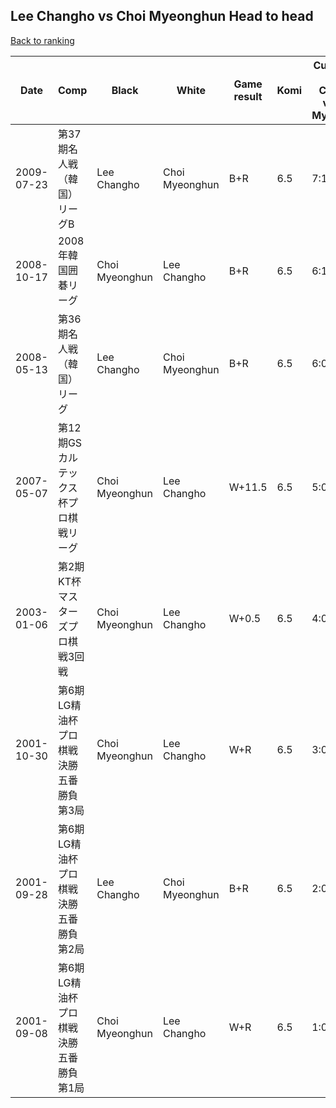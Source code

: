 ## Lee Changho vs Choi Myeonghun Head to head

[Back to ranking](../../index.md)




| **Date** | **Comp** | **Black** | **White** | **Game result** | **Komi** | **Cumulative Lee Changho vs Choi Myeonghun** | **Lee Changho streak** | **Choi Myeonghun streak** | 
| --- | --- | --- | --- | --- | --- | --- | --- | --- |
| 2009-07-23 | 第37期名人戦（韓国）リーグB | Lee Changho | Choi Myeonghun | B+R | 6.5 | 7:1 | 1 | 0 | 
| 2008-10-17 | 2008年韓国囲碁リーグ | Choi Myeonghun | Lee Changho | B+R | 6.5 | 6:1 | 0 | 1 | 
| 2008-05-13 | 第36期名人戦（韓国）リーグ | Lee Changho | Choi Myeonghun | B+R | 6.5 | 6:0 | 6 | 0 | 
| 2007-05-07 | 第12期GSカルテックス杯プロ棋戦リーグ | Choi Myeonghun | Lee Changho | W+11.5 | 6.5 | 5:0 | 5 | 0 | 
| 2003-01-06 | 第2期KT杯マスターズプロ棋戦3回戦 | Choi Myeonghun | Lee Changho | W+0.5 | 6.5 | 4:0 | 4 | 0 | 
| 2001-10-30 | 第6期LG精油杯プロ棋戦決勝五番勝負第3局 | Choi Myeonghun | Lee Changho | W+R | 6.5 | 3:0 | 3 | 0 | 
| 2001-09-28 | 第6期LG精油杯プロ棋戦決勝五番勝負第2局 | Lee Changho | Choi Myeonghun | B+R | 6.5 | 2:0 | 2 | 0 | 
| 2001-09-08 | 第6期LG精油杯プロ棋戦決勝五番勝負第1局 | Choi Myeonghun | Lee Changho | W+R | 6.5 | 1:0 | 1 | 0 |





